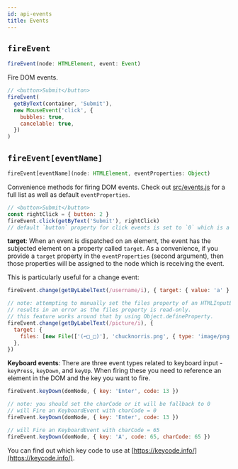 ```yaml
---
id: api-events
title: Events
---
```


## `fireEvent`

```typescript
fireEvent(node: HTMLElement, event: Event)
```

Fire DOM events.

```javascript
// <button>Submit</button>
fireEvent(
  getByText(container, 'Submit'),
  new MouseEvent('click', {
    bubbles: true,
    cancelable: true,
  })
)
```

## `fireEvent[eventName]`

```typescript
fireEvent[eventName](node: HTMLElement, eventProperties: Object)
```

Convenience methods for firing DOM events. Check out
[src/events.js](https://github.com/kentcdodds/dom-testing-library/blob/master/src/events.js)
for a full list as well as default `eventProperties`.

```javascript
// <button>Submit</button>
const rightClick = { button: 2 }
fireEvent.click(getByText('Submit'), rightClick)
// default `button` property for click events is set to `0` which is a left click.
```

**target**: When an event is dispatched on an element, the event has the
subjected element on a property called `target`. As a convenience, if you
provide a `target` property in the `eventProperties` (second argument), then
those properties will be assigned to the node which is receiving the event.

This is particularly useful for a change event:

```javascript
fireEvent.change(getByLabelText(/username/i), { target: { value: 'a' } })

// note: attempting to manually set the files property of an HTMLInputElement
// results in an error as the files property is read-only.
// this feature works around that by using Object.defineProperty.
fireEvent.change(getByLabelText(/picture/i), {
  target: {
    files: [new File(['(⌐□_□)'], 'chucknorris.png', { type: 'image/png' })],
  },
})
```

**Keyboard events**: There are three event types related to keyboard input -
`keyPress`, `keyDown`, and `keyUp`. When firing these you need to reference an
element in the DOM and the key you want to fire.

```javascript
fireEvent.keyDown(domNode, { key: 'Enter', code: 13 })

// note: you should set the charCode or it will be fallback to 0
// will Fire an KeyboardEvent with charCode = 0
fireEvent.keyDown(domNode, { key: 'Enter', code: 13 })

// will Fire an KeyboardEvent with charCode = 65
fireEvent.keyDown(domNode, { key: 'A', code: 65, charCode: 65 })
```

You can find out which key code to use at
[https://keycode.info/](https://keycode.info/).
